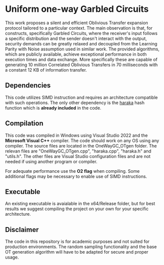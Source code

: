 # Uniform one-way Garbled Circuits
This work proposes a silent and efficient Oblivious Transfer expansion protocol tailored to a particular context. The main observation is that, for constructs, specifically Garbled Circuits, where the receiver's input follows a specific distribution and the sender doesn't interact with the output, security demands can be greatly relaxed and decoupled from the Learning Parity with Noise assumption used in similar work. The provided algorithms, which are publicly available, achieve exceptional performance in both execution times and data exchange. More specifically these are capable of generating 10 million Correlated Oblivious Transfers in 70 milliseconds with a constant 12 KB of information transfer.


## Dependencies
This code utilizes SIMD instruction and requires an architecture compatible with such operations. The only other dependency is the [haraka](https://github.com/kste/haraka) hash function which is **already included** in the code.

## Compilation
This code was compiled in Windows using Visual Studio 2022 and the **Microsoft Visual C++** compiler. The code should work on any OS using any compiler. The source files are located in the OneWayGC_OTgen folder. The relevan files are "OneWayGC_OTgen.cpp", "haraka.cpp", "haraka.h" and "utils.h". The other files are Visual Studio configuration files and are not needed if using another program or compiler.

For adequate performance use the **O2 flag** when compiling. Some additional flags may be necessary to enable use of SIMD instructions.

## Executable
An existing executable is avaialable in the x64/Release folder, but for best results we suggest compiling the project on your own for your specific architecture.

## Disclaimer
The code in this repository is for academic purposes and not suited for production environments. The random sampling functionality and the base OT generation algorithm will have to be adapted for secure and proper usage.
